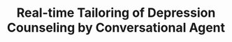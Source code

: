 ---
name: "Real Time Tailoring Of Depression Counseling By"
title: "Real-time Tailoring of Depression Counseling by Conversational Agent"
journal: "journal name" 
project: "Cognitive Behavioral Therapy for Depression"
event: "Connected Health Symposium, Boston"
authors:
- name: "Ring, L."
- name: "Pedrelli, P."
- name: "Bickmore, T."
year: 2016
resources: null
external_url: null
draft: false 
headless: true
---